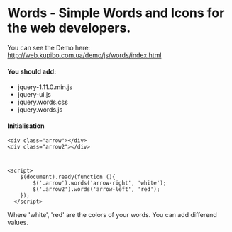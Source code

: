 # Words - Simple Words and Icons for the web developers.

You can see the Demo here: http://web.kupibo.com.ua/demo/js/words/index.html

#### You should add:

  - jquery-1.11.0.min.js
  - jquery-ui.js
  - jquery.words.css
  - jquery.words.js

#### Initialisation

    <div class="arrow"></div>
	<div class="arrow2"></div>
    
#

    <script>
  		$(document).ready(function (){
  			$('.arrow').words('arrow-right', 'white');
			$('.arrow2').words('arrow-left', 'red');
  		});
	  </script>
		
Where 'white', 'red' are the colors of your words. You can add differend values.
